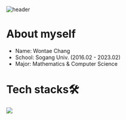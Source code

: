 ![header](https://capsule-render.vercel.app/api?type=waving&color=70FF70&height=300&section=header&text=Welcome%20to%20my%20Github&fontSize=70&fontColor=FFFFFF&desc=Chang%20Won%20Tae&descAlign=80&descAlignY=65&animation=fadeIn)

# About myself
- Name: Wontae Chang
- School: Sogang Univ. (2016.02 - 2023.02)
- Major: Mathematics & Computer Science

# Tech stacks🛠️
<img src="https://img.shields.io/badge/Python-3766AB?style=flat-square&logo=Python&logoColor=white"/></a>
